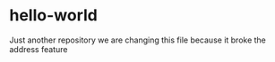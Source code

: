 # hello-world
Just another repository
we are changing this file because it broke the address feature
